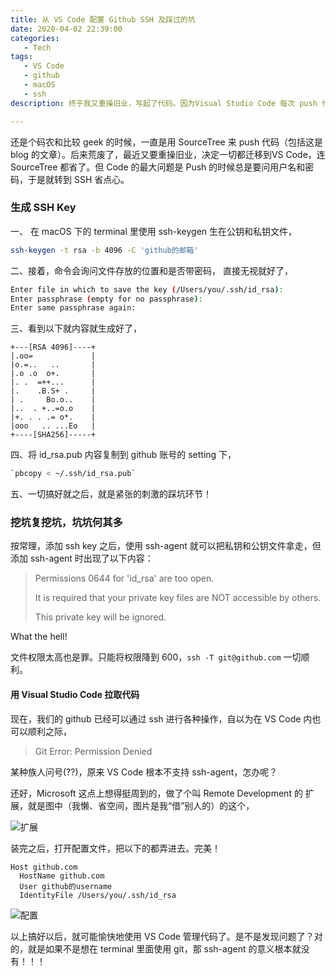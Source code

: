 ```yaml
---
title: 从 VS Code 配置 Github SSH 及踩过的坑
date: 2020-04-02 22:39:00
categories:
   - Tech
tags:
   - VS Code
   - github
   - macOS
   - ssh
description: 终于我又重操旧业，写起了代码。因为Visual Studio Code 每次 push 代码都要提示 username and password，所以决定改用 ssh key 解决问题。

---
```




还是个码农和比较 geek 的时候，一直是用 SourceTree 来 push 代码（包括这是 blog 的文章）。后来荒废了，最近又要重操旧业，决定一切都迁移到VS Code，连 SourceTree 都省了。但 Code 的最大问题是 Push 的时候总是要问用户名和密码，于是就转到 SSH 省点心。





### 生成 SSH Key

一、 在 macOS 下的 terminal 里使用 ssh-keygen 生在公钥和私钥文件，  

```bash
ssh-keygen -t rsa -b 4096 -C 'github的邮箱'
```

二、接着，命令会询问文件存放的位置和是否带密码， 直接无视就好了，  

```bash
Enter file in which to save the key (/Users/you/.ssh/id_rsa):
Enter passphrase (empty for no passphrase):    
Enter same passphrase again:    
```

三、看到以下就内容就生成好了，

```
+---[RSA 4096]----+
|.oo=             |
|o.=..   ..       |
|.o .o  o+.       |
|. .  =++...      |
|.    .B.S+ .     |
| .     Bo.o..    |
|..  . +..=o.o    |
|+. . . .= o*.    |
|ooo   .. ...Eo   |
+----[SHA256]-----+
```

四、将 id_rsa.pub 内容复制到 github 账号的 setting 下，   

```bash
`pbcopy < ~/.ssh/id_rsa.pub`
```




五、一切搞好就之后，就是紧张的刺激的踩坑环节！   



### 挖坑复挖坑，坑坑何其多

按常理，添加 ssh key 之后，使用 ssh-agent 就可以把私钥和公钥文件拿走，但添加 ssh-agent 时出现了以下内容：

> Permissions 0644 for 'id_rsa' are too open.
>
> It is required that your private key files are NOT accessible by others.
>
> This private key will be ignored.



What the hell! 

文件权限太高也是罪。只能将权限降到 600，`ssh -T git@github.com` 一切顺利。



#### 用 Visual Studio Code 拉取代码

现在，我们的 github 已经可以通过 ssh 进行各种操作，自以为在 VS Code 内也可以顺利之际，

> Git Error: Permission Denied

某种族人问号(??)，原来 VS Code 根本不支持 ssh-agent，怎办呢？

还好，Microsoft 这点上想得挺周到的，做了个叫 Remote Development 的 扩展，就是图中（我懒、省空间，图片是我“借”别人的）的这个，

![扩展](https://i.loli.net/2020/04/06/oqNJwMRWcpSnmd9.png 'Remote SSH')

装完之后，打开配置文件，把以下的都弄进去。完美！

```
Host github.com
  HostName github.com
  User github的username
  IdentityFile /Users/you/.ssh/id_rsa
```



![配置](https://i.loli.net/2020/04/03/agOFvzXVyH39QcN.png 'Configuration')





以上搞好以后，就可能愉快地使用 VS Code 管理代码了。是不是发现问题了？对的，就是如果不是想在 terminal 里面使用 git，那 ssh-agent 的意义根本就没有！！！
